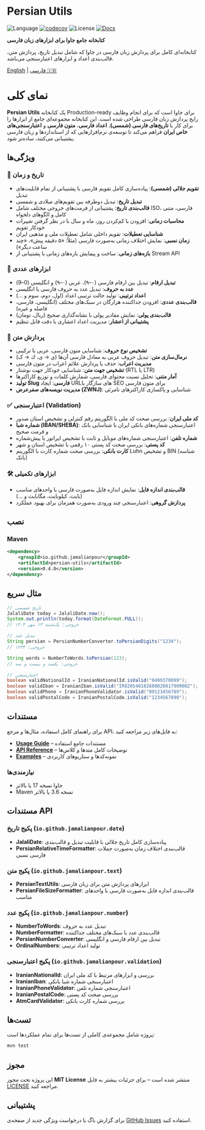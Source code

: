 # Persian Utils

![Language](https://img.shields.io/badge/language-Java-blue)
[![codecov](https://codecov.io/gh/jamalianpour/persian-utils/branch/main/graph/badge.svg)](https://codecov.io/gh/jamalianpour/persian-utils)
![License](https://img.shields.io/github/license/jamalianpour/persian-utils)
[![Docs](https://img.shields.io/badge/docs-available-brightgreen.svg)](https://jamalianpour.github.io/persian-utils/)

**کتابخانه جامع جاوا برای ابزارهای زبان فارسی**

کتابخانه‌ای کامل برای پردازش زبان فارسی در جاوا که شامل تبدیل تاریخ، پردازش متن، قالب‌بندی اعداد و ابزارهای اعتبارسنجی می‌باشد.

[English](README.md) | [فارسی 🇮🇷](README_FA.md)

# نمای کلی

**Persian Utils** یک کتابخانه Production-ready برای جاوا است که برای انجام وظایف رایج پردازش زبان فارسی طراحی شده است.
این کتابخانه مجموعه‌ای جامع از ابزارها را برای کار با **تاریخ‌های فارسی (شمسی)**، **اعداد فارسی**، **متون فارسی** و **اعتبارسنجی‌های خاص ایران** فراهم می‌کند تا توسعه‌ی نرم‌افزارهایی که از استانداردها و زبان فارسی پشتیبانی می‌کنند، ساده‌تر شود.

## ویژگی‌ها

### 📅 تاریخ و زمان

* **تقویم جلالی (شمسی)**: پیاده‌سازی کامل تقویم فارسی با پشتیبانی از تمام قابلیت‌های تبدیل
* **تبدیل تاریخ**: تبدیل دوطرفه بین تقویم‌های میلادی و شمسی
* **قالب‌بندی تاریخ**: پشتیبانی از فرمت‌های خروجی مختلف شامل ISO، فارسی، متنی کامل و الگوهای دلخواه
* **محاسبات زمانی**: افزودن یا کم‌کردن روز، ماه و سال با در نظر گرفتن تغییرات خودکار تقویم
* **شناسایی تعطیلات**: تقویم داخلی شامل تعطیلات ملی و مذهبی ایران
* **زمان نسبی**: نمایش اختلاف زمانی به‌صورت فارسی (مثلاً: «۵ دقیقه پیش»، «چند ساعت دیگر»)
* **بازه‌های زمانی**: ساخت و پیمایش بازه‌های زمانی با پشتیبانی از Stream API

### 🔢 ابزارهای عددی

* **تبدیل ارقام**: تبدیل بین ارقام فارسی (۰–۹)، عربی (٠–٩) و انگلیسی (0–9)
* **عدد به حروف**: تبدیل عدد به حروف فارسی یا انگلیسی
* **اعداد ترتیبی**: تولید حالت ترتیبی اعداد (اول، دوم، سوم و …)
* **قالب‌بندی عددی**: افزودن جداکننده هزارگان در سبک‌های مختلف (انگلیسی، فارسی، فاصله و غیره)
* **قالب‌بندی پولی**: نمایش مقادیر پولی با نشانه‌گذاری صحیح (ریال، تومان)
* **پشتیبانی از اعشار**: مدیریت اعداد اعشاری با دقت قابل تنظیم

### 📝 پردازش متن

* **تشخیص نوع حروف**: شناسایی متون فارسی، عربی یا ترکیبی
* **نرمال‌سازی متن**: تبدیل حروف عربی به معادل فارسی آن‌ها (ي → ی، ك → ک)
* **مدیریت اعراب**: حذف یا پردازش علائم اعراب در متون فارسی
* **تشخیص جهت متن**: شناسایی خودکار جهت نوشتار (RTL یا LTR)
* **آمار متنی**: تحلیل نسبت محتوای فارسی، شمارش کلمات و توزیع کاراکترها
* **تولید Slug فارسی**: ایجاد URLهای سازگار با SEO برای متون فارسی
* **مدیریت نویسه‌های صفرعرض (ZWNJ)**: شناسایی و پاکسازی کاراکترهای نامرئی

### ✅ اعتبارسنجی (Validation)

* **کد ملی ایران**: بررسی صحت کد ملی با الگوریتم رقم کنترلی و تشخیص استان صدور
* **شماره شبا (IBAN/SHEBA)**: اعتبارسنجی شماره‌های بانکی ایران با شناسایی بانک و فرمت صحیح
* **شماره تلفن**: اعتبارسنجی شماره‌های موبایل و ثابت با تشخیص اپراتور یا پیش‌شماره
* **کد پستی**: بررسی صحت کد پستی ۱۰ رقمی با تشخیص استان و شهر
* **کارت بانکی**: بررسی صحت شماره کارت با الگوریتم Luhn و تشخیص BIN (شناسه بانک)

### 🛠️ ابزارهای تکمیلی

* **قالب‌بندی اندازه فایل**: نمایش اندازه فایل به‌صورت فارسی با واحدهای مناسب (بایت، کیلوبایت، مگابایت و …)
* **پردازش گروهی**: اعتبارسنجی چند ورودی به‌صورت همزمان برای بهبود عملکرد

## نصب

### Maven

```xml
<dependency>
    <groupId>io.github.jamalianpour</groupId>
    <artifactId>persian-utils</artifactId>
    <version>0.4.0</version>
</dependency>
```

## مثال سریع

```java
// تاریخ شمسی
JalaliDate today = JalaliDate.now();
System.out.println(today.format(DateFormat.FULL));
// خروجی: یک‌شنبه ۱۳ مهر ۱۴۰۴

// تبدیل عدد
String persian = PersianNumberConverter.toPersianDigits("1234");
// خروجی: ۱۲۳۴

String words = NumberToWords.toPersian(123);
// خروجی: یکصد و بیست و سه

// اعتبارسنجی
boolean validNationalId = IranianNationalId.isValid("0499370899");
boolean validIban = IranianIban.isValid("IR820540102680020817909002");
boolean validPhone = IranianPhoneValidator.isValid("09123456789");
boolean validPostalCode = IranianPostalCode.isValid("1234567890");
```

## مستندات

برای راهنمای کامل استفاده، مثال‌ها و مرجع API، به فایل‌های زیر مراجعه کنید:

* **[Usage Guide](docs/USAGE.md)** – مستندات جامع استفاده
* **[API Reference](docs/API.md)** – توضیحات کامل متدها و کلاس‌ها
* **[Examples](docs/EXAMPLES.md)** – نمونه‌کدها و سناریوهای کاربردی

### نیازمندی‌ها

* جاوا نسخه 17 یا بالاتر
* Maven نسخه 3.6 یا بالاتر

## مستندات API

### پکیج تاریخ (`io.github.jamalianpour.date`)

* **JalaliDate**: پیاده‌سازی کامل تاریخ جلالی با قابلیت تبدیل و قالب‌بندی
* **PersianRelativeTimeFormatter**: قالب‌بندی اختلاف زمان به‌صورت جملات فارسی نسبی

### پکیج متن (`io.github.jamalianpour.text`)

* **PersianTextUtils**: ابزارهای پردازش متن برای زبان فارسی
* **PersianFileSizeFormatter**: قالب‌بندی اندازه فایل به‌صورت فارسی با واحدهای مناسب

### پکیج عدد (`io.github.jamalianpour.number`)

* **NumberToWords**: تبدیل عدد به حروف
* **NumberFormatter**: قالب‌بندی عدد با سبک‌های مختلف جداکننده
* **PersianNumberConverter**: تبدیل بین ارقام فارسی و انگلیسی
* **OrdinalNumbers**: تولید اعداد ترتیبی

### پکیج اعتبارسنجی (`io.github.jamalianpour.validation`)

* **IranianNationalId**: بررسی و ابزارهای مرتبط با کد ملی ایران
* **IranianIban**: اعتبارسنجی شماره شبا بانکی
* **IranianPhoneValidator**: اعتبارسنجی شماره تلفن
* **IranianPostalCode**: بررسی صحت کد پستی
* **AtmCardValidator**: بررسی شماره کارت بانکی

## تست‌ها

پروژه شامل مجموعه‌ی کاملی از تست‌ها برای تمام عملکردها است:

```bash
mvn test
```

## مجوز

این پروژه تحت مجوز **MIT License** منتشر شده است – برای جزئیات بیشتر به فایل [LICENSE](https://github.com/Jamalianpour/persian-utils/blob/master/LICENSE) مراجعه کنید.

## پشتیبانی

برای گزارش باگ یا درخواست ویژگی جدید از صفحه‌ی [GitHub Issues](https://github.com/jamalianpour/persian-utils/issues) استفاده کنید.
